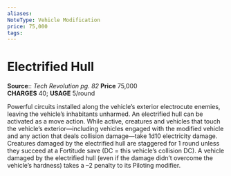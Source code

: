 ```yaml
---
aliases: 
NoteType: Vehicle Modification
price: 75,000
tags: 
---
```


# Electrified Hull

**Source**:: _Tech Revolution pg. 82_
**Price** 75,000  
**CHARGES** 40; **USAGE** 5/round  
  
Powerful circuits installed along the vehicle’s exterior electrocute enemies, leaving the vehicle’s inhabitants unharmed. An electrified hull can be activated as a move action. While active, creatures and vehicles that touch the vehicle’s exterior—including vehicles engaged with the modified vehicle and any action that deals collision damage—take 1d10 electricity damage. Creatures damaged by the electrified hull are staggered for 1 round unless they succeed at a Fortitude save (DC = this vehicle’s collision DC). A vehicle damaged by the electrified hull (even if the damage didn’t overcome the vehicle’s hardness) takes a –2 penalty to its Piloting modifier.
